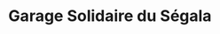 ---
title: "Garage Solidaire du Ségala"
url: /carmaux/garage-solidaire-du-segala/
shop: réparation de voitures
---